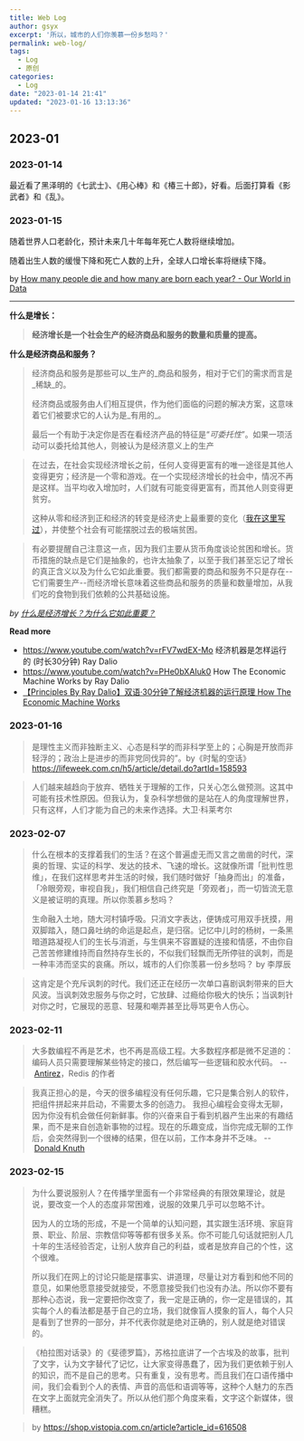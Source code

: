 ```yaml
---
title: Web Log
author: gsyx
excerpt: '所以，城市的人们你羡慕一份乡愁吗？'
permalink: web-log/
tags:
  - Log
  - 原创
categories:
  - Log
date: "2023-01-14 21:41"
updated: "2023-01-16 13:13:36"
---
```


## 2023-01

### 2023-01-14

最近看了黑泽明的《七武士》、《用心棒》和《椿三十郎》，好看。后面打算看《影武者》和《乱》。


### 2023-01-15

随着世界人口老龄化，预计未来几十年每年死亡人数将继续增加。

随着出生人数的缓慢下降和死亡人数的上升，全球人口增长率将继续下降。

by 
[How many people die and how many are born each year? - Our World in Data](https://ourworldindata.org/births-and-deaths)

---

**什么是增长：**

> **经济增长是一个社会生产的经济商品和服务的数量和质量的提高。**


**什么是经济商品和服务？**

> 经济商品和服务是那些可以_生产的_商品和服务，相对于它们的需求而言是_稀缺_的。
> 
> 经济商品或服务由人们相互提供，作为他们面临的问题的解决方案，这意味着它们被要求它的人认为是_有用的_。
> 
> 最后一个有助于决定你是否在看经济产品的特征是“_可委托性_”。如果一项活动可以委托给其他人，则被认为是经济意义上的生产


> 在过去，在社会实现经济增长之前，任何人变得更富有的唯一途径是其他人变得更穷；经济是一个零和游戏。在一个实现经济增长的社会中，情况不再是这样。当平均收入增加时，人们就有可能变得更富有，而其他人则变得更贫穷。
> 
> 这种从零和经济到正和经济的转变是经济史上最重要的变化（[我在这里写过](https://ourworldindata.org/poverty-minimum-growth-needed)），并使整个社会有可能摆脱过去的极端贫困。


> 有必要提醒自己注意这一点，因为我们主要从货币角度谈论贫困和增长。货币措施的缺点是它们是抽象的，也许太抽象了，以至于我们甚至忘记了增长的真正含义以及为什么它如此重要。我们都需要的商品和服务不只是存在--它们需要生产--而经济增长意味着这些商品和服务的质量和数量增加，从我们吃的食物到我们依赖的公共基础设施。

_by [什么是经济增长？为什么它如此重要？](https://ourworldindata.org/what-is-economic-growth)_

**Read more**

- https://www.youtube.com/watch?v=rFV7wdEX-Mo 经济机器是怎样运行的 (时长30分钟) Ray Dalio
- https://www.youtube.com/watch?v=PHe0bXAIuk0 How The Economic Machine Works by Ray Dalio
- [【Principles By Ray Dalio】双语·30分钟了解经济机器的运行原理 How The Economic Machine Works](https://www.bilibili.com/video/BV1X4411U76y)


### 2023-01-16

> 是理性主义而非独断主义、心态是科学的而非科学至上的；心胸是开放而非轻浮的；政治上是进步的而非党同伐异的”。by《时髦的空话》https://lifeweek.com.cn/h5/article/detail.do?artId=158593

> 人们越来越趋向于放弃、牺牲关于理解的工作，只关心怎么做预测。这其中可能有技术性原因。但我认为，复杂科学想做的是站在人的角度理解世界，只有这样，人们才能为自己的未来作选择。大卫·科莱考尔


### 2023-02-07

> 什么在根本的支撑着我们的生活？在这个普遍虚无而又言之凿凿的时代，深奥的哲理、实证的科学、发达的技术、飞速的增长。这就像所谓「批判性思维」，在我们这样思考并生活的时候，我们随时做好「抽身而出」的准备，「冷眼旁观，审视自我」，我们相信自己终究是「旁观者」，而一切皆流无意义是被证明的真理。所以你羡慕乡愁吗？
> 
> 生命融入土地，随大河村镇呼吸。只消文字表达，便铸成可用双手抚摸，用双脚踏入，随口鼻吐纳的命运是起点，是归宿。记忆中儿时的杨树，一条黑暗道路凝视人们的生长与消逝，与生俱来不容置疑的连接和情感，不由你自己苦苦修建维持而自然持存生长的，不似我们轻飘而无所停驻的讽刺，而是一种丰沛而坚实的哀痛。所以，城市的人们你羡慕一份乡愁吗？ by 李厚辰

> 这肯定是个充斥讽刺的时代。我们还正在经历一次单口喜剧讽刺带来的巨大风波。当讽刺效忠服务与你之时，它放肆、过瘾给你极大的快乐；当讽刺针对你之时，它展现的恶意、轻蔑和嘲弄甚至比辱骂更令人伤心。








### 2023-02-11

> 大多数编程不再是艺术，也不再是高级工程。大多数程序都是微不足道的：编码人员只需要理解某些特定的接口，然后编写一些逻辑和胶水代码。 -- [Antirez](https://vickiboykis.com/2022/12/05/the-cloudy-layers-of-modern-day-programming/)，Redis 的作者


> 我真正担心的是，今天的很多编程没有任何乐趣，它只是集合别人的软件，把组件拼起来并启动，不需要太多的创造力。
> 我担心编程会变得太无聊，因为你没有机会做任何新鲜事。你的兴奋来自于看到机器产生出来的有趣结果，而不是来自创造新事物的过程。现在的乐趣变成，当你完成无聊的工作后，会突然得到一个很棒的结果，但在以前，工作本身并不乏味。 -- [Donald Knuth](https://vickiboykis.com/2022/12/05/the-cloudy-layers-of-modern-day-programming/)


### 2023-02-15

> 为什么要说服别人？在传播学里面有一个非常经典的有限效果理论，就是说，要改变一个人的态度非常困难，说服的效果几乎可以忽略不计。
> 
> 因为人的立场的形成，不是一个简单的认知问题，其实跟生活环境、家庭背景、职业、阶层、宗教信仰等等都有很多关系。你不可能几句话就把别人几十年的生活经验否定，让别人放弃自己的利益，或者是放弃自己的个性，这个很难。
> 
> 所以我们在网上的讨论只能是摆事实、讲道理，尽量让对方看到和他不同的意见，如果他愿意接受就接受，不愿意接受我们也没有办法。所以你不要有那种心态说，我一定要把你改变了，我一定是正确的，你一定是错误的，其实每个人的看法都是基于自己的立场，我们就像盲人摸象的盲人，每个人只是看到了世界的一部分，并不代表你就是绝对正确的，别人就是绝对错误的。 

> 《柏拉图对话录》的《斐德罗篇》，苏格拉底讲了一个古埃及的故事，批判了文字，认为文字替代了记忆，让大家变得愚蠢了，因为我们更依赖于别人的知识，而不是自己的思考。只有重复，没有思考。而且我们在口语传播中间，我们会看到个人的表情、声音的高低和语调等等，这种个人魅力的东西在文字上面就完全消失了。所以从他们那个角度来看，文字这个新媒体，很糟糕。

> by https://shop.vistopia.com.cn/article?article_id=616508






